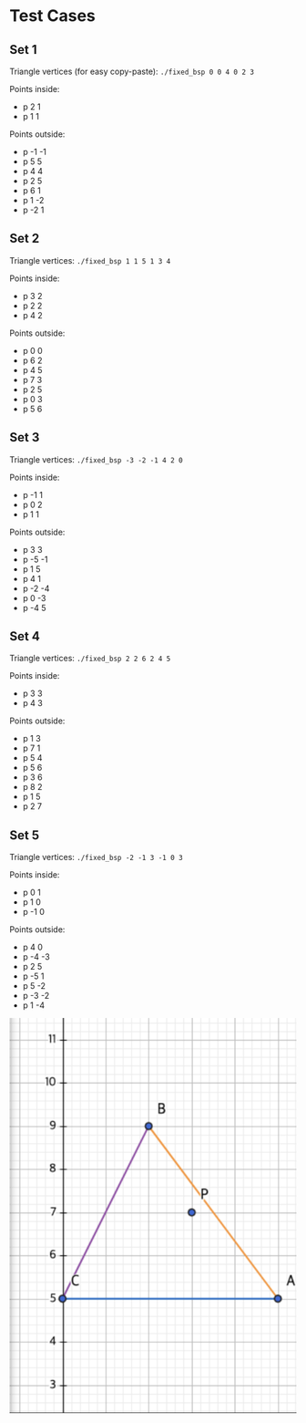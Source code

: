 # Test Cases

## Set 1
Triangle vertices (for easy copy-paste):
`./fixed_bsp 0 0 4 0 2 3`

Points inside:
- p 2 1
- p 1 1

Points outside:
- p -1 -1
- p 5 5
- p 4 4
- p 2 5
- p 6 1
- p 1 -2
- p -2 1

## Set 2
Triangle vertices:
`./fixed_bsp 1 1 5 1 3 4`

Points inside:
- p 3 2
- p 2 2
- p 4 2

Points outside:
- p 0 0
- p 6 2
- p 4 5
- p 7 3
- p 2 5
- p 0 3
- p 5 6

## Set 3
Triangle vertices:
`./fixed_bsp -3 -2 -1 4 2 0`

Points inside:
- p -1 1
- p 0 2
- p 1 1

Points outside:
- p 3 3
- p -5 -1
- p 1 5
- p 4 1
- p -2 -4
- p 0 -3
- p -4 5

## Set 4
Triangle vertices:
`./fixed_bsp 2 2 6 2 4 5`

Points inside:
- p 3 3
- p 4 3

Points outside:
- p 1 3
- p 7 1
- p 5 4
- p 5 6
- p 3 6
- p 8 2
- p 1 5
- p 2 7

## Set 5
Triangle vertices:
`./fixed_bsp -2 -1 3 -1 0 3`

Points inside:
- p 0 1
- p 1 0
- p -1 0

Points outside:
- p 4 0
- p -4 -3
- p 2 5
- p -5 1
- p 5 -2
- p -3 -2
- p 1 -4

![Triangle Diagram](triangle.png)

